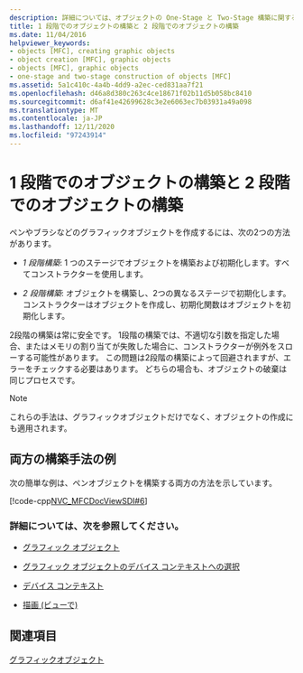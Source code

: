 ```yaml
---
description: 詳細については、オブジェクトの One-Stage と Two-Stage 構築に関するページを参照してください。
title: 1 段階でのオブジェクトの構築と 2 段階でのオブジェクトの構築
ms.date: 11/04/2016
helpviewer_keywords:
- objects [MFC], creating graphic objects
- object creation [MFC], graphic objects
- objects [MFC], graphic objects
- one-stage and two-stage construction of objects [MFC]
ms.assetid: 5a1c410c-4a4b-4dd9-a2ec-ced831aa7f21
ms.openlocfilehash: d46a8d380c263c4ce18671f02b11d5b058bc8410
ms.sourcegitcommit: d6af41e42699628c3e2e6063ec7b03931a49a098
ms.translationtype: MT
ms.contentlocale: ja-JP
ms.lasthandoff: 12/11/2020
ms.locfileid: "97243914"
---
```

# <a name="one-stage-and-two-stage-construction-of-objects"></a>1 段階でのオブジェクトの構築と 2 段階でのオブジェクトの構築

ペンやブラシなどのグラフィックオブジェクトを作成するには、次の2つの方法があります。

- *1 段階構築*: 1 つのステージでオブジェクトを構築および初期化します。すべてコンストラクターを使用します。

- *2 段階構築*: オブジェクトを構築し、2つの異なるステージで初期化します。 コンストラクターはオブジェクトを作成し、初期化関数はオブジェクトを初期化します。

2段階の構築は常に安全です。 1段階の構築では、不適切な引数を指定した場合、またはメモリの割り当てが失敗した場合に、コンストラクターが例外をスローする可能性があります。 この問題は2段階の構築によって回避されますが、エラーをチェックする必要はあります。 どちらの場合も、オブジェクトの破棄は同じプロセスです。

> [!NOTE]
> これらの手法は、グラフィックオブジェクトだけでなく、オブジェクトの作成にも適用されます。

## <a name="example-of-both-construction-techniques"></a>両方の構築手法の例

次の簡単な例は、ペンオブジェクトを構築する両方の方法を示しています。

[!code-cpp[NVC_MFCDocViewSDI#6](codesnippet/cpp/one-stage-and-two-stage-construction-of-objects_1.cpp)]

### <a name="what-do-you-want-to-know-more-about"></a>詳細については、次を参照してください。

- [グラフィック オブジェクト](graphic-objects.md)

- [グラフィック オブジェクトのデバイス コンテキストへの選択](selecting-a-graphic-object-into-a-device-context.md)

- [デバイス コンテキスト](device-contexts.md)

- [描画 (ビューで)](drawing-in-a-view.md)

## <a name="see-also"></a>関連項目

[グラフィックオブジェクト](graphic-objects.md)
